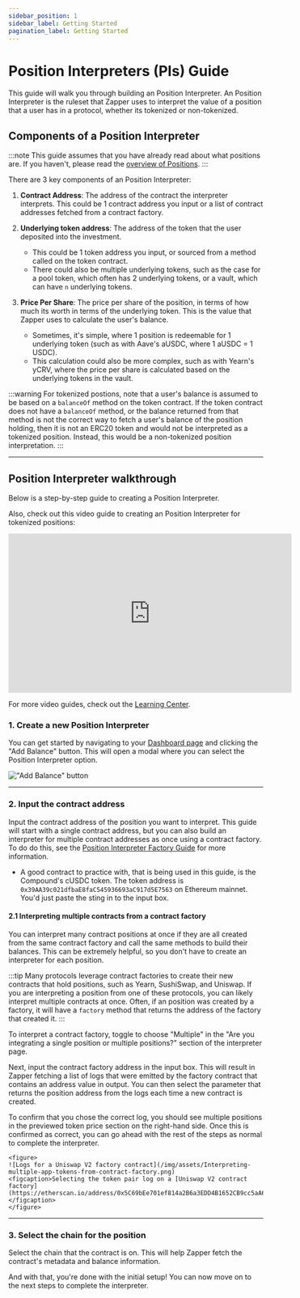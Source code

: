 ```yaml
---
sidebar_position: 1
sidebar_label: Getting Started
pagination_label: Getting Started
---
```

# Position Interpreters (PIs) Guide

This guide will walk you through building an Position Interpreter. An Position Interpreter is the ruleset that Zapper uses to interpret the value of a position that a user has in a protocol, whether its tokenized or non-tokenized.

## Components of a Position Interpreter

:::note
This guide assumes that you have already read about what positions are. If you haven't, please read the [overview of Positions](/docs/Interpretation/position-interpretation/overview.md).
:::

There are 3 key components of an Position Interpreter:

1. **Contract Address**: The address of the contract the interpreter interprets. This could be 1 contract address you input or a list of contract addresses fetched from a contract factory.
2. **Underlying token address**: The address of the token that the user deposited into the investment.
    - This could be 1 token address you input, or sourced from a method called on the token contract.
    - There could also be multiple underlying tokens, such as the case for a pool token, which often has 2 underlying tokens, or a vault, which can have `n` underlying tokens.
3. **Price Per Share**: The price per share of the position, in terms of how much its worth in terms of the underlying token. This is the value that Zapper uses to calculate the user's balance.

    - Sometimes, it's simple, where 1 position is redeemable for 1 underlying token (such as with Aave's aUSDC, where 1 aUSDC = 1 USDC).
    - This calculation could also be more complex, such as with Yearn's yCRV, where the price per share is calculated based on the underlying tokens in the vault.

:::warning
For tokenized postions, note that a user's balance is assumed to be based on a `balanceOf` method on the token contract. If the token contract does not have a `balanceOf` method, or the balance returned from that method is not the correct way to fetch a user's balance of the position holding, then it is not an ERC20 token and would not be interpreted as a tokenized position. Instead, this would be a non-tokenized position interpretation.
:::

---

## Position Interpreter walkthrough

Below is a step-by-step guide to creating a Position Interpreter.

Also, check out this video guide to creating an Position Interpreter for tokenized positions:

<iframe
  width="560"
  height="315"
  src="https://www.youtube.com/embed/8c_tn36bYG8?si=oC1R207ezlvOb8Pv"
  title="Position Interpreation - tokenized positions"
  frameborder="0"
  allow="accelerometer; autoplay; clipboard-write; encrypted-media; gyroscope; picture-in-picture; web-share"
  referrerpolicy="strict-origin-when-cross-origin"
  allowfullscreen
></iframe>

For more video guides, check out the [Learning Center](/docs/learning-center).

### 1. Create a new Position Interpreter

You can get started by navigating to your [Dashboard page](https://www.zapper.xyz/dashboard) and clicking the "Add Balance" button. This will open a modal where you can select the Position Interpreter option.

!["Add Balance" button](/img/assets/Create-new-ATI.png)

---

### 2. Input the contract address

Input the contract address of the position you want to interpret. This guide will start with a single contract address, but you can also build an interpreter for multiple contract addresses as once using a contract factory. To do do this, see the [Position Interpreter Factory Guide](/docs/Interpretation/app-token-interpretation/guide/getting-started) for more information.

- A good contract to practice with, that is being used in this guide, is the Compound's cUSDC token. The token address is `0x39AA39c021dfbaE8faC545936693aC917d5E7563` on Ethereum mainnet. You'd just paste the sting in to the input box.

#### 2.1 Interpreting multiple contracts from a contract factory

You can interpret many contract positions at once if they are all created from the same contract factory and call the same methods to build their balances. This can be extremely helpful, so you don't have to create an interpreter for each position.

:::tip
Many protocols leverage contract factories to create their new contracts that hold positions, such as Yearn, SushiSwap, and Uniswap. If you are interpreting a position from one of these protocols, you can likely interpret multiple contracts at once. Often, if an position was created by a factory, it will have a `factory` method that returns the address of the factory that created it.
:::

To interpret a contract factory, toggle to choose "Multiple" in the "Are you integrating a single position or multiple positions?" section of the interpreter page.

Next, input the contract factory address in the input box. This will result in Zapper fetching a list of logs that were emitted by the factory contract that contains an address value in output. You can then select the parameter that returns the position address from the logs each time a new contract is created.

To confirm that you chose the correct log, you should see multiple positions in the previewed token price section on the right-hand side. Once this is confirmed as correct, you can go ahead with the rest of the steps as normal to complete the interpreter.

    <figure>
    ![Logs for a Uniswap V2 factory contract](/img/assets/Interpreting-multiple-app-tokens-from-contract-factory.png)
    <figcaption>Selecting the token pair log on a [Uniswap V2 contract factory](https://etherscan.io/address/0x5C69bEe701ef814a2B6a3EDD4B1652CB9cc5aA6f).</figcaption>
    </figure>

---

### 3. Select the chain for the position

Select the chain that the contract is on. This will help Zapper fetch the contract's metadata and balance information.

And with that, you're done with the initial setup! You can now move on to the next steps to complete the interpreter.
